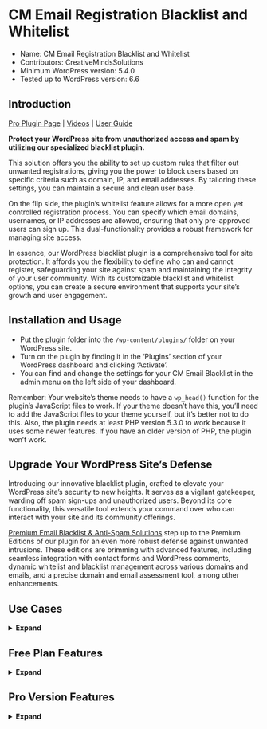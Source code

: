 # CM Email Registration Blacklist and Whitelist

* Name: CM Email Registration Blacklist and Whitelist
* Contributors: CreativeMindsSolutions
* Minimum WordPress version: 5.4.0
* Tested up to WordPress version: 6.6

## Introduction

[Pro Plugin Page](https://www.cminds.com/wordpress-plugins-library/email-registration-blacklist-plugin-for-wordpress/) | [Videos](https://www.videolessonsplugin.com/video-lesson/lesson/email-domain-blacklist-plugin/) | [User Guide](https://creativeminds.helpscoutdocs.com/category/285-email-registration-blacklist-cmrb) 

**Protect your WordPress site from unauthorized access and spam by utilizing our specialized blacklist plugin.**

This solution offers you the ability to set up custom rules that filter out unwanted registrations, giving you the power to block users based on specific criteria such as domain, IP, and email addresses. By tailoring these settings, you can maintain a secure and clean user base.

On the flip side, the plugin’s whitelist feature allows for a more open yet controlled registration process. You can specify which email domains, usernames, or IP addresses are allowed, ensuring that only pre-approved users can sign up. This dual-functionality provides a robust framework for managing site access.

In essence, our WordPress blacklist plugin is a comprehensive tool for site protection. It affords you the flexibility to define who can and cannot register, safeguarding your site against spam and maintaining the integrity of your user community. With its customizable blacklist and whitelist options, you can create a secure environment that supports your site’s growth and user engagement.

## Installation and Usage

* Put the plugin folder into the `/wp-content/plugins/` folder on your WordPress site.
* Turn on the plugin by finding it in the ‘Plugins’ section of your WordPress dashboard and clicking ‘Activate’.
* You can find and change the settings for your CM Email Blacklist in the admin menu on the left side of your dashboard.

Remember: Your website’s theme needs to have a `wp_head()` function for the plugin’s JavaScript files to work. If your theme doesn’t have this, you’ll need to add the JavaScript files to your theme yourself, but it’s better not to do this. Also, the plugin needs at least PHP version 5.3.0 to work because it uses some newer features. If you have an older version of PHP, the plugin won’t work.

## Upgrade Your WordPress Site’s Defense

Introducing our innovative blacklist plugin, crafted to elevate your WordPress site’s security to new heights. It serves as a vigilant gatekeeper, warding off spam sign-ups and unauthorized users. Beyond its core functionality, this versatile tool extends your command over who can interact with your site and its community offerings.

[Premium Email Blacklist & Anti-Spam Solutions](https://www.cminds.com/wordpress-plugins-library/email-registration-blacklist-plugin-for-wordpress/) step up to the Premium Editions of our plugin for an even more robust defense against unwanted intrusions. These editions are brimming with advanced features, including seamless integration with contact forms and WordPress comments, dynamic whitelist and blacklist management across various domains and emails, and a precise domain and email assessment tool, among other enhancements.

## Use Cases

<details><summary> <b>Expand</b> </summary>

* **Exclusive Beta Access** - Manage user access during your site’s beta phase.
* **Restricted Membership** - Block registrations from dubious domains by adding them to the blacklist.
* **Anti-Spam Guard** - Stop spam accounts from signing up on your platform.

</details>

## Free Plan Features

<details><summary> <b>Expand</b> </summary>

* Complimentary Domain Catalog from SpamAssassin
* Domain Whitelist Plugin Capability
* Email Blacklist Plugin Functionality
* Administrative Control over Front-End Interface Customization
* Built-In Domain Testing Feature

</details>

## Pro Version Features

<details><summary> <b>Expand</b> </summary>

> [Pro Version Detailed Features List](https://www.cminds.com/wordpress-plugins-library/email-registration-blacklist-plugin-for-wordpress/)

* DNSBL Online Service Compatibility
* Domain Blacklist and Whitelist Functionality
* Email Blacklist and Whitelist Options
* Failed Registration Log Access
* Customizable Error Messages for Registration Attempts
* Capability to Import Email Lists via CSV
* Domain & Email Verification Tool Included
* Enhanced Gmail Compatibility
* Manage Commenting Permissions
* Integration with Contact Form 7

</details>
